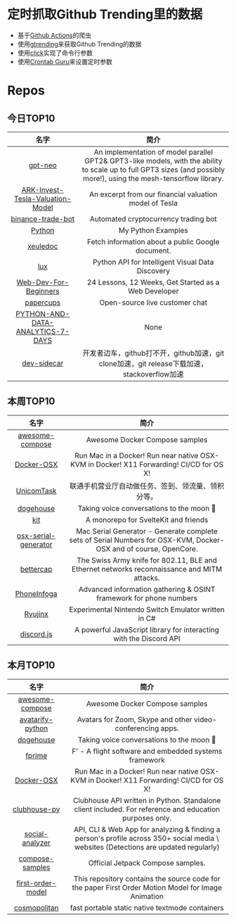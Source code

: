# 定时抓取Github Trending里的数据
* 基于[Github Actions](https://docs.github.com/en/actions)的爬虫
* 使用[gtrending](https://github.com/hedythedev/gtrending)来获取Github Trending的数据
* 使用[click](https://github.com/pallets/click)实现了命令行参数
* 使用[Crontab Guru](https://crontab.guru/)来设置定时参数

# Repos
## 今日TOP10 
<!-- START OF DAILY_TOP10_REPOS -->
| 名字 | 简介 |
| :----: | :----: |
| [gpt-neo](https://github.com/EleutherAI/gpt-neo) | An implementation of model parallel GPT2& GPT3-like models, with the ability to scale up to full GPT3 sizes (and possibly more!), using the mesh-tensorflow library. |
| [ARK-Invest-Tesla-Valuation-Model](https://github.com/ARKInvest/ARK-Invest-Tesla-Valuation-Model) | An excerpt from our financial valuation model of Tesla |
| [binance-trade-bot](https://github.com/edeng23/binance-trade-bot) | Automated cryptocurrency trading bot |
| [Python](https://github.com/geekcomputers/Python) | My Python Examples |
| [xeuledoc](https://github.com/Malfrats/xeuledoc) | Fetch information about a public Google document. |
| [lux](https://github.com/lux-org/lux) | Python API for Intelligent Visual Data Discovery |
| [Web-Dev-For-Beginners](https://github.com/microsoft/Web-Dev-For-Beginners) | 24 Lessons, 12 Weeks, Get Started as a Web Developer |
| [papercups](https://github.com/papercups-io/papercups) | Open-source live customer chat |
| [PYTHON-AND-DATA-ANALYTICS-7-DAYS](https://github.com/ShapeAI/PYTHON-AND-DATA-ANALYTICS-7-DAYS) | None |
| [dev-sidecar](https://github.com/docmirror/dev-sidecar) | 开发者边车，github打不开，github加速，git clone加速，git release下载加速，stackoverflow加速 |
<!-- END OF DAILY_TOP10_REPOS -->

## 本周TOP10
<!-- START OF WEEKLY_TOP10_REPOS -->
| 名字 | 简介 |
| :----: | :----: |
| [awesome-compose](https://github.com/docker/awesome-compose) | Awesome Docker Compose samples |
| [Docker-OSX](https://github.com/sickcodes/Docker-OSX) | Run Mac in a Docker! Run near native OSX-KVM in Docker! X11 Forwarding! CI/CD for OS X! |
| [UnicomTask](https://github.com/srcrs/UnicomTask) | 联通手机营业厅自动做任务、签到、领流量、领积分等。 |
| [dogehouse](https://github.com/benawad/dogehouse) | Taking voice conversations to the moon 🚀 |
| [kit](https://github.com/sveltejs/kit) | A monorepo for SvelteKit and friends |
| [osx-serial-generator](https://github.com/sickcodes/osx-serial-generator) | Mac Serial Generator - Generate complete sets of Serial Numbers for OSX-KVM, Docker-OSX and of course, OpenCore. |
| [bettercap](https://github.com/bettercap/bettercap) | The Swiss Army knife for 802.11, BLE and Ethernet networks reconnaissance and MITM attacks. |
| [PhoneInfoga](https://github.com/sundowndev/PhoneInfoga) | Advanced information gathering & OSINT framework for phone numbers |
| [Ryujinx](https://github.com/Ryujinx/Ryujinx) | Experimental Nintendo Switch Emulator written in C# |
| [discord.js](https://github.com/discordjs/discord.js) | A powerful JavaScript library for interacting with the Discord API |
<!-- END OF WEEKLY_TOP10_REPOS -->

## 本月TOP10
<!-- START OF MONTHLY_TOP10_REPOS -->
| 名字 | 简介 |
| :----: | :----: |
| [awesome-compose](https://github.com/docker/awesome-compose) | Awesome Docker Compose samples |
| [avatarify-python](https://github.com/alievk/avatarify-python) | Avatars for Zoom, Skype and other video-conferencing apps. |
| [dogehouse](https://github.com/benawad/dogehouse) | Taking voice conversations to the moon 🚀 |
| [fprime](https://github.com/nasa/fprime) | F' - A flight software and embedded systems framework |
| [Docker-OSX](https://github.com/sickcodes/Docker-OSX) | Run Mac in a Docker! Run near native OSX-KVM in Docker! X11 Forwarding! CI/CD for OS X! |
| [clubhouse-py](https://github.com/stypr/clubhouse-py) | Clubhouse API written in Python. Standalone client included. For reference and education purposes only. |
| [social-analyzer](https://github.com/qeeqbox/social-analyzer) | API, CLI & Web App for analyzing & finding a person's profile across 350+ social media \ websites (Detections are updated regularly) |
| [compose-samples](https://github.com/android/compose-samples) | Official Jetpack Compose samples. |
| [first-order-model](https://github.com/AliaksandrSiarohin/first-order-model) | This repository contains the source code for the paper First Order Motion Model for Image Animation |
| [cosmopolitan](https://github.com/jart/cosmopolitan) | fast portable static native textmode containers |
<!-- END OF MONTHLY_TOP10_REPOS -->
